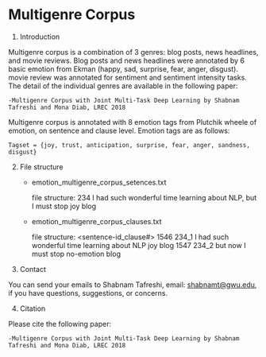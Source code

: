 # Multigenre Corpus

1. Introduction

Multigenre corpus is a combination of 3 genres: blog posts, news headlines, and movie reviews.
Blog posts and news headlines were annotated by 6 basic emotion from Ekman (happy, sad, surprise, fear, anger, disgust). 
movie review was annotated for sentiment and sentiment intensity tasks. The detail of the individual 
genres are available in the following paper:

	-Multigenre Corpus with Joint Multi-Task Deep Learning by Shabnam Tafreshi and Mona Diab, LREC 2018
 
Multigenre corpus is annotated with 8 emotion tags from Plutchik wheele of emotion, on sentence and clause level. 
Emotion tags are as follows:

	Tagset = {joy, trust, anticipation, surprise, fear, anger, sandness, disgust}
	 
2. File structure

	- emotion_multigenre_corpus_setences.txt
	
		file structure: <sentence-id>	<sentence>	<emotion-tag>	<genre>
		 				234		I had such wonderful time learning about NLP, but I must stop	joy		blog
		
	- emotion_multigenre_corpus_clauses.txt
	
		file structure: <clause-id>	<sentence-id_clause#>	<clause>	<emotion-tag>	<genre>
						1546	234_1	I had such wonderful time learning about NLP	joy				blog
						1547	234_2	but now I must stop	                            no-emotion		blog

3. Contact

You can send your emails to Shabnam Tafreshi, email: <shabnamt@gwu.edu>, if you have questions, suggestions, or concerns. 

4. Citation

Please cite the following paper:

	-Multigenre Corpus with Joint Multi-Task Deep Learning by Shabnam Tafreshi and Mona Diab, LREC 2018